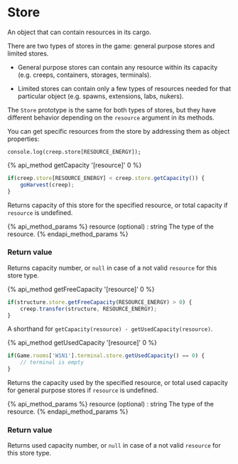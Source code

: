 # Store

An object that can contain resources in its cargo.

There are two types of stores in the game: general purpose stores and limited stores.

* General purpose stores can contain any resource within its capacity (e.g. creeps, containers, storages, terminals).

* Limited stores can contain only a few types of resources needed for that particular object (e.g. spawns, extensions, labs, nukers).

The `Store` prototype is the same for both types of stores, but they have different behavior depending on the `resource` argument in its methods.

You can get specific resources from the store by addressing them as object properties:

```javascript-content
console.log(creep.store[RESOURCE_ENERGY]);
```   



{% api_method getCapacity '[resource]' 0 %}

```javascript
if(creep.store[RESOURCE_ENERGY] < creep.store.getCapacity()) {
    goHarvest(creep);
}
```

Returns capacity of this store for the specified resource, or total capacity if `resource` is undefined. 

{% api_method_params %}
resource (optional) : string
The type of the resource.
{% endapi_method_params %}


### Return value

Returns capacity number, or `null` in case of a not valid `resource` for this store type.

{% api_method getFreeCapacity '[resource]' 0 %}

```javascript
if(structure.store.getFreeCapacity(RESOURCE_ENERGY) > 0) {
    creep.transfer(structure, RESOURCE_ENERGY);
}
```
A shorthand for `getCapacity(resource) - getUsedCapacity(resource)`.

{% api_method getUsedCapacity '[resource]' 0 %}

```javascript
if(Game.rooms['W1N1'].terminal.store.getUsedCapacity() == 0) {
    // terminal is empty
}
```

Returns the capacity used by the specified resource, or total used capacity for general purpose stores if `resource` is undefined. 

{% api_method_params %}
resource (optional) : string
The type of the resource.
{% endapi_method_params %}


### Return value

Returns used capacity number, or `null` in case of a not valid `resource` for this store type.
